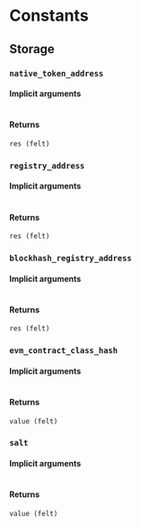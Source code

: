 



# Constants

## Storage

### `native_token_address`
  

#### Implicit arguments
  
```python  
```
#### Returns
  
```python  
res (felt)  
```
### `registry_address`
  

#### Implicit arguments
  
```python  
```
#### Returns
  
```python  
res (felt)  
```
### `blockhash_registry_address`
  

#### Implicit arguments
  
```python  
```
#### Returns
  
```python  
res (felt)  
```
### `evm_contract_class_hash`
  

#### Implicit arguments
  
```python  
```
#### Returns
  
```python  
value (felt)  
```
### `salt`
  

#### Implicit arguments
  
```python  
```
#### Returns
  
```python  
value (felt)  
```